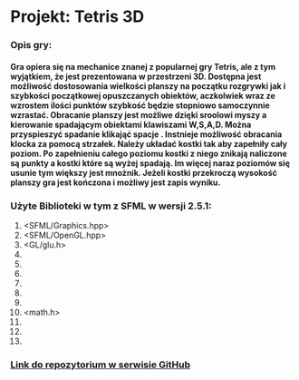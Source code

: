 # Projekt: Tetris 3D

### Opis gry:

#### Gra opiera się na mechanice znanej z popularnej gry Tetris, ale z tym wyjątkiem, że jest prezentowana w przestrzeni 3D. Dostępna jest możliwość dostosowania wielkości planszy na początku rozgrywki jak i szybkości początkowej opuszczanych obiektów, aczkolwiek wraz ze wzrostem ilości punktów szybkość będzie stopniowo samoczynnie wzrastać. Obracanie planszy jest możliwe dzięki sroolowi myszy a kierowanie spadającym obiektami klawiszami  W,S,A,D. Można przyspieszyć spadanie klikająć spacje . Instnieje możliwość obracania klocka za pomocą strzałek. Należy układać kostki tak aby zapełniły cały poziom. Po zapełnieniu całego poziomu kostki z niego znikają naliczone są punkty a kostki które są wyżej spadają. Im więcej naraz poziomów się usunie tym większy jest mnożnik. Jeżeli kostki przekroczą wysokość planszy gra jest kończona i możliwy jest zapis wyniku.

### Użyte Biblioteki w tym z SFML w wersji 2.5.1:

 1. <SFML/Graphics.hpp>
 2. <SFML/OpenGL.hpp>
 3. <GL/glu.h>
 4. <iostream>
 5. <cstdlib>
 6. <ctime>
 7. <string>
 8. <vector>
 9. <memory>
 10. <math.h>
 11. <fstream>
 12. <sstream>
 13. <string>





### [Link do repozytorium w serwisie GitHub](https://github.com/Worki56/Gra_na_zaliczenie_PSiO_Wiktor_Rosinski)